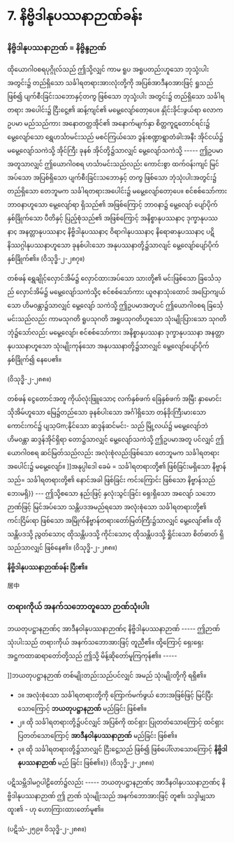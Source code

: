 # **7. နိဗ္ဗိဒါနုပဿနာဉာဏ်ခန်း**

### **နိဗ္ဗိဒါနုပဿနာဉာဏ် = နိဗ္ဗိန္ဒဉာဏ်**
ထိုယောဂါ၀စရပုဂ္ဂိုလ်သည် ဤသို့လျှင် ကာမ ရူပ အရူပတည်းဟူသော ဘုသုံ့းပါးအတွင်း၌ တည်ရှိသော
သင်္ခါရတရားအားလုံးတို့ကို အပြစ်အာဒီန၀အားဖြင့် ရှုသည်ဖြစ်၍ ပျက်စီးခြင်းသဘောနှင့်တကွ ဖြစ်သော ဘုသုံ့းပါး
အတွင်း၌ တည်ရှိသော သင်္ခါရတရား အပေါင်း၌ ငြီးငွေ့၏ ဆန့်ကျင်၏ မမွေ့လျော်တော့ပေ။ နှိုင်းခိုင်းဖွယ်ရာ
လောကဥပမာ မည်သည်ကား အနောတတ္တအိုင်၏ အနောက်မျက်နှာ စိတ္တကူဋတောင်ရင်း၌ မွေ့လျော်သော
ရွှေဟင်္သာမင်းသည် မစင်ကြယ်သော ဒွန်းစဏ္ဍာရွာတံခါးအနီး အိုင်ငယ်၌ မမွေ့လျော်သကဲသို့ အိုင်ကြီး ခုနစ်
အိုင်တို့၌သာလျှင် မွေ့လျော်သကဲသို့ ----- ဤဥပမာ အတူသာလျှင် ဤယောဂါ၀စရ ဟင်္သာမင်းသည်လည်း
ကောင်းစွာ ထက်ဝန်းကျင် မြင်အပ်သော အပြစ်ရှိသော ပျက်စီးခြင်းသဘောနှင့် တကွ ဖြစ်သော ဘုံသုံးပါးအတွင်း၌
တည်ရှိသော တေဘူမက သင်္ခါရတရားအပေါင်း၌ မမွေ့လျော်တော့ပေ။ စင်စစ်သော်ကား ဘာ၀နာဟူသော
မွေ့လျော်ရာ ရှိသည်၏ အဖြစ်ကြောင့် ဘာ၀နာ၌ မွေ့လျော် ပျော်ပိုက် နှစ်ခြိုက်သော ပီတိနှင့် ပြည့်စုံသည်၏
အဖြစ်ကြောင့် အနိစ္စာနုပဿနာç ဒုက္ခာနုပဿနာç အနတ္တာနုပဿနာç နိဗ္ဗိဒါနုပဿနာç ဝိရာဂါနုပဿနာç
နိရောဓာနုပဿနာç ပဋိနိဿဂ္ဂါနုပဿနာဟူသော ခုနစ်ပါးသော အနုပဿနာတို့၌သာလျင် မွေ့လျော်ပျော်ပိုက်
နှစ်ခြိုက်၏။ (ဝိသုဒ္ဓိ-၂-၂၈၇။)

တစ်ဖန် ရွှေချိုင့်လှောင်အိမ်၌ လှောင်ထားအပ်သော သားတို့၏ မင်းဖြစ်သော ခြင်္သေသ့ည် လှောင်အိမ်၌
မမွေ့လျော်သကဲသို့ç စင်စစ်သော်ကား ယူဇနာသုံးထောင် အပြောကျယ်သော ဟိမဝန္တာ၌သာလျှင် မွေ့လျော်
သကဲသို့ ဤဥပမာအတူပင် ဤယောဂါ၀စရ ခြင်္သေ့မင်းသည်လည်း ကာမသုဂတိ ရူပသုဂတိ အရူပသုဂတိဟူသော
သုံးမျိုးပြားသော သုဂတိဘုံ၌သော်လည်း မမွေ့လျော်၊ စင်စစ်သော်ကား အနိစ္စာနုပဿနာ ဒုက္ခာနုပဿနာ
အနတ္တာနုပဿနာဟူသော သုံးမျိုးကုန်သော အနုပဿနာတို့၌သာလျှင် မွေ့လျော်ပျော်ပိုက် နှစ်ခြိုက်၍ နေပေ၏။

<r>(ဝိသုဒ္ဓိ-၂-၂၈၈။)</r>

တစ်ဖန် ငွေတောင်အတူ ကိုယ်လုံးဖြူသောç လက်နှစ်ဖက် ခြေနှစ်ဖက် အမြီး နှာမောင်း သိုအိမ်ဟူသော
မြေ၌တည်သော ခုနစ်ပါးသော အင်္ဂါရှိသော တန်ခိုးကြီးမားသော ကောင်းကင်၌ ပျသ့Gm;နိုင်သော ဆဒ္ဒန်ဆင်မင်း-
သည် မြို့လယ်၌ မမွေ့လျော်ဘဲ ဟိမဝန္တာ ဆဒ္ဒန်အိုင်ရှိရာ တော၌သာလျှင် မွေ့လျော်သကဲသို့ ဤဥပမာအတူ
ပင်လျှင် ဤယောဂါ၀စရ ဆင်မြတ်သည်လည်း အလုံးစုံလည်းဖြစ်သော တေဘူမက သင်္ခါရတရား အပေါင်း၌
မမွေ့လျော်။ ]]အနုပ္ပါဒေါ ခေမံ = သင်္ခါရတရားတို့၏ ဖြစ်ခြင်းမရှိသော နိဗ္ဗာန်သည်= သင်္ခါရတရားတို့၏ နောင်အခါ
ဖြစ်ခြင်း ကင်းကြောင်း ဖြစ်သော နိဗ္ဗာန်သည် ဘေးမရှိ}} --- ဤသို့စသော နည်းဖြင့် နှလုံးသွင်းခြင်း ရှေးရှိသော
အလျော် သဘောဉာဏ်ဖြင့် မြင်အပ်သော သန္တိပဒအမည်ရသော အလုံးစုံသော သင်္ခါရတရားတို့၏ ကင်းငြိမ်းရာ
ဖြစ်သော အမြိုက်နိဗ္ဗာန်တရားတော်မြတ်ကြီး၌သာလျှင် မွေ့လျော်၏။ ထိုသန္တိပဒသို့ ညွတ်သောç ထိုသန္တိပဒသို့
ကိုင်းသောç ထိုသန္တိပဒသို့ ရှိုင်းသော စိတ်ဓာတ် ရှိသည်သာလျှင် ဖြစ်နေ၏။ (ဝိသုဒ္ဓိ-၂-၂၈၈။)

**နိဗ္ဗိဒါနုပဿနာဉာဏ်ခန်း ပြီး၏။**

居中

### **တရားကိုယ် အနက်သဘောတူသော ဉာဏ်သုံးပါး**
ဘယတုပဋ္ဌာနဉာဏ်ç အာဒီနဝါနုပဿနာဉာဏ်ç နိဗ္ဗိဒါနုပဿနာဉာဏ် ----- ဤဉာဏ် သုံးပါးသည်
တရားကိုယ် အနက်သဘောအားဖြင့် တူညီ၏။ ထို့ကြောင့် ရှေးရှေး အဋ္ဌကထာဆရာတော်တို့သည် ဤသို့ မိန့်ဆိုတော်မူကြကုန်၏။ -----

]]ဘယတုပဋ္ဌာနဉာဏ် တစ်မျိုးတည်းသည်ပင်လျှင် အမည် သုံးမျိုးတို့ကို ရရှိ၏။

- ၁။ အလုံးစုံသော သင်္ခါရတရားတို့ကို ကြောက်မက်ဖွယ် ဘေးအဖြစ်ဖြင့် မြင်ပြီးသောကြောင့် **ဘယတုပဋ္ဌာနဉာဏ်** မည်ခြင်း ဖြစ်၏။
- ၂။ ထို သင်္ခါရတရားတို့၌ပင်လျှင် အပြစ်ကို ထင်ရှား ပြုတတ်သောကြောင့် ထင်ရှား ပြတတ်သောကြောင့်
**အာဒီနဝါနုပဿနာဉာဏ်** မည်ခြင်း ဖြစ်၏။
- ၃။ ထို သင်္ခါရတရားတို့၌သာလျှင် ငြီးငွေ့သည် ဖြစ်၍ ဖြစ်ပေါ်လာသောကြောင့် **နိဗ္ဗိဒါနုပဿနာဉာဏ်** မည် ခြင်း ဖြစ်၏။}} (ဝိသုဒ္ဓိ-၂-၂၈၈။)

ပဋိသမ္ဘိဒါမဂ္ဂပါဠိတော်၌လည်း ----- ဘယတုပဋ္ဌာနဉာဏ်ç အာဒီနဝါနုပဿနာဉာဏ်ç နိဗ္ဗိဒါနုပဿနာဉာဏ်
ဤ ဉာဏ် သုံးမျိုးသည် အနက်ဘောအားဖြင့် တူ၏၊ သဒ္ဒါမျှသာ ထူး၏ - ဟု ဟောကြားထားတော်မူ၏။

<r>(ပဋိသံ-၂၅၉။ ဝိသုဒ္ဓိ-၂-၂၈၈။)</r>